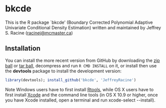 # bkcde

This is the R package `bkcde' (Boundary Corrected Polynomial Adaptive Univariate Conditional Density Estimation) written and maintained by Jeffrey S. Racine (racinej@mcmaster.ca)

## Installation

You can install the more recent version from GitHub by downloading the [zip ball](https://github.com/JeffreyRacine/bkcde/zipball/main) or [tar ball](https://github.com/JeffreyRacine/bkcde/tarball/main), decompress and run `R CMD INSTALL` on it, or install then use the **devtools** package to install the development version:

```r
library(devtools); install_github('bkcde', 'JeffreyRacine')
```

Note Windows users have to first install [Rtools](https://cran.r-project.org/bin/windows/Rtools/), while OS X users have to first install [Xcode](https://apps.apple.com/us/app/xcode/id497799835) and the command line tools (in OS X 10.9 or higher, once you have Xcode installed, open a terminal and run xcode-select --install).


